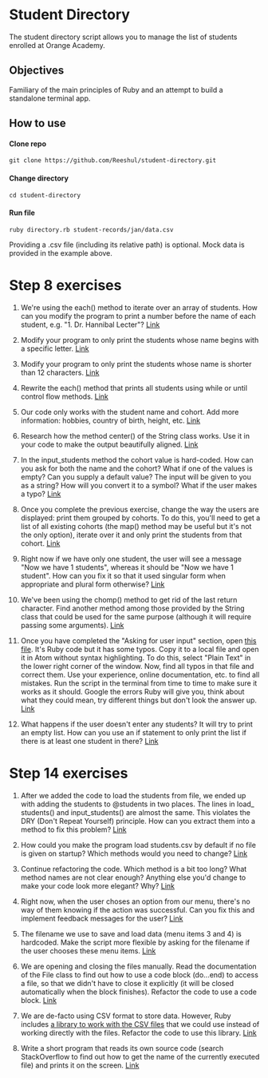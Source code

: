 # Student Directory #

The student directory script allows you to manage the list of students enrolled at Orange Academy.

## Objectives

Familiary of the main principles of Ruby and an attempt to build a standalone terminal app.

## How to use ##

#### Clone repo

```
git clone https://github.com/Reeshul/student-directory.git
```

#### Change directory

```
cd student-directory
```

#### Run file

```shell
ruby directory.rb student-records/jan/data.csv
```
Providing a .csv file (including its relative path) is optional. Mock data is provided in the example above.

# Step 8 exercises

1.  We're using the each() method to iterate over an array of students. How can you modify the program to print a number before the name of each student, e.g. "1. Dr. Hannibal Lecter"?
    [Link](https://github.com/Reeshul/student-directory/blob/master/step-8-exercises/1.rb) 

2.  Modify your program to only print the students whose name begins with a specific letter.
    [Link](https://github.com/Reeshul/student-directory/blob/master/step-8-exercises/2.rb)

3.  Modify your program to only print the students whose name is shorter than 12 characters. 
    [Link](https://github.com/Reeshul/student-directory/blob/master/step-8-exercises/3.rb)

4.  Rewrite the each() method that prints all students using while or until control flow methods.
    [Link](https://github.com/Reeshul/student-directory/blob/master/step-8-exercises/4.rb)

5.  Our code only works with the student name and cohort. Add more information: hobbies, country of birth, height, etc.
    [Link](https://github.com/Reeshul/student-directory/blob/master/step-8-exercises/5.rb)

6.  Research how the method center() of the String class works. Use it in your code to make the output beautifully aligned.
    [Link](https://github.com/Reeshul/student-directory/blob/master/step-8-exercises/6.rb)

7.  In the input_students method the cohort value is hard-coded. How can you ask for both the name and the cohort? What if one of the values is empty? Can you supply a default value? The input will be given to you as a string? How will you convert it to a symbol? What if the user makes a typo?
    [Link](https://github.com/Reeshul/student-directory/blob/master/step-8-exercises/7.rb)

8.  Once you complete the previous exercise, change the way the users are displayed: print them grouped by cohorts. To do this, you'll need to get a list of all existing cohorts (the  map() method may be useful but it's not the only option), iterate over it and only print the students from that cohort.
    [Link](https://github.com/Reeshul/student-directory/blob/master/step-8-exercises/8.rb)

9.  Right now if we have only one student, the user will see a message "Now we have 1 students", whereas it should be "Now we have 1 student". How can you fix it so that it used singular form when appropriate and plural form otherwise?
    [Link](https://github.com/Reeshul/student-directory/blob/master/step-8-exercises/9.rb)

10. We've been using the chomp() method to get rid of the last return character. Find another method among those provided by the String class that could be used for the same purpose (although it will require passing some arguments).
    [Link](https://github.com/Reeshul/student-directory/blob/master/step-8-exercises/10.rb)
    
11. Once you have completed the "Asking for user input" section, open [this file](https://raw.githubusercontent.com/anitacanita/student-directory/master/typos.rb). It's Ruby code but it has some typos. Copy it to a local file and open it in Atom without syntax highlighting. To do this, select "Plain Text" in the lower right corner of the window. Now, find all typos in that file and correct them. Use your experience, online documentation, etc. to find all mistakes. Run the script in the terminal from time to time to make sure it works as it should. Google the errors Ruby will give you, think about what they could mean, try different things but don't look the answer up.
    [Link](https://github.com/Reeshul/student-directory/blob/master/step-8-exercises/11.rb)

12. What happens if the user doesn't enter any students? It will try to print an empty list. How can you use an if statement to only print the list if there is at least one student in there?
    [Link](https://github.com/Reeshul/student-directory/blob/master/step-8-exercises/12.rb)    


# Step 14 exercises

1.  After we added the code to load the students from file, we ended up with adding the students to @students in two places. The lines in load_ students() and  input_students() are almost the same. This violates the DRY (Don't Repeat Yourself) principle. How can you extract them into a method to fix this problem?
    [Link](https://github.com/Reeshul/student-directory/blob/master/step-14-exercises/1.rb)
    
2.  How could you make the program load students.csv by default if no file is given on startup? Which methods would you need to change?
    [Link](https://github.com/Reeshul/student-directory/blob/master/step-14-exercises/2.rb)

3.  Continue refactoring the code. Which method is a bit too long? What method names are not clear enough? Anything else you'd change to make your code look more elegant? Why?
    [Link](https://github.com/Reeshul/student-directory/blob/master/step-14-exercises/3.rb)

4.  Right now, when the user choses an option from our menu, there's no way of them knowing if the action was successful. Can you fix this and implement feedback messages for the user?
    [Link](https://github.com/Reeshul/student-directory/blob/master/step-14-exercises/4.rb)

5.  The filename we use to save and load data (menu items 3 and 4) is hardcoded. Make the script more flexible by asking for the filename if the user chooses these menu items.
    [Link](https://github.com/Reeshul/student-directory/blob/master/step-14-exercises/5.rb)

6.  We are opening and closing the files manually. Read the documentation of the File class to find out how to use a code block (do...end) to access a file, so that we didn't have to close it explicitly (it will be closed automatically when the block finishes). Refactor the code to use a code block.
    [Link](https://github.com/Reeshul/student-directory/blob/master/step-14-exercises/6.rb)

7.  We are de-facto using CSV format to store data. However, Ruby includes [a library to work with the CSV files](https://www.ruby-doc.org/stdlib-2.0.0/libdoc/csv/rdoc/CSV.html) that we could use instead of working directly with the files. Refactor the code to use this library.
    [Link](https://github.com/Reeshul/student-directory/blob/master/step-14-exercises/7.rb)

8.  Write a short program that reads its own source code (search StackOverflow to find out how to get the name of the currently executed file) and prints it on the screen.
    [Link](https://github.com/Reeshul/student-directory/blob/master/step-14-exercises/8.rb)
